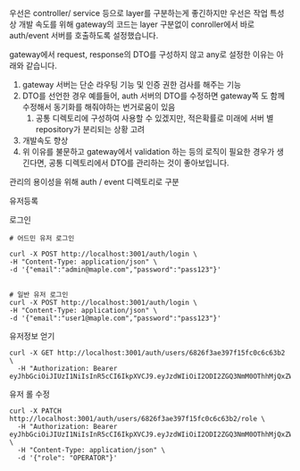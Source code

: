 


우선은 controller/ service 등으로 layer를 구분하는게 좋긴하지만 우선은 작업 특성상 개발 속도를 위해 gateway의 코드는 layer 구분없이 conroller에서 바로 auth/event 서버를 호출하도록 설정했습니다.

gateway에서 request, response의 DTO를 구성하지 않고 any로 설정한 이유는 아래와 같습니다.
1. gateway 서버는 단순 라우팅 기능 및 인증 권한 검사를 해주는 기능
2. DTO를 선언한 경우 예를들어, auth 서버의 DTO를 수정하면 gateway쪽 도 함께 수정해서 동기화를 해줘야하는 번거로움이 있음
   1. 공통 디렉토리에 구성하여 사용할 수 있겠지만, 적은확률로 미래에 서버 별 repository가 분리되는 상황 고려 
3. 개발속도 향상
4. 위 이유를 불문하고 gateway에서 validation 하는 등의 로직이 필요한 경우가 생긴다면, 공통 디렉토리에서 DTO를 관리하는 것이 좋아보입니다.

관리의 용이성을 위해 auth / event 디렉토리로 구분



유저등록


로그인
```shell
# 어드민 유저 로그인

curl -X POST http://localhost:3001/auth/login \
-H "Content-Type: application/json" \
-d '{"email":"admin@maple.com","password":"pass123"}'


# 일반 유저 로그인
curl -X POST http://localhost:3001/auth/login \
-H "Content-Type: application/json" \
-d '{"email":"user1@maple.com","password":"pass123"}'
```

유저정보 얻기

```shell
curl -X GET http://localhost:3001/auth/users/6826f3ae397f15fc0c6c63b2 \
  -H "Authorization: Bearer eyJhbGciOiJIUzI1NiIsInR5cCI6IkpXVCJ9.eyJzdWIiOiI2ODI2ZGQ3NmM0OThhMjQxZWNjZjM2OTIiLCJyb2xlIjoiQURNSU4iLCJpYXQiOjE3NDc1NTc4NTcsImV4cCI6MTc0NzU2MTQ1N30.C95YMu7M8_egCaROn4pR_HJivN0lzuoAfXMy0bHn7fw"
```


유저 롤 수정
```shell
curl -X PATCH http://localhost:3001/auth/users/6826f3ae397f15fc0c6c63b2/role \
  -H "Authorization: Bearer eyJhbGciOiJIUzI1NiIsInR5cCI6IkpXVCJ9.eyJzdWIiOiI2ODI2ZGQ3NmM0OThhMjQxZWNjZjM2OTIiLCJyb2xlIjoiQURNSU4iLCJpYXQiOjE3NDc1NTc4NTcsImV4cCI6MTc0NzU2MTQ1N30.C95YMu7M8_egCaROn4pR_HJivN0lzuoAfXMy0bHn7fw" \
  -H "Content-Type: application/json" \
  -d '{"role": "OPERATOR"}'
```